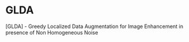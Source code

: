 # GLDA
[GLDA] - Greedy Localized Data Augmentation for Image Enhancement in presence of Non Homogeneous Noise 
